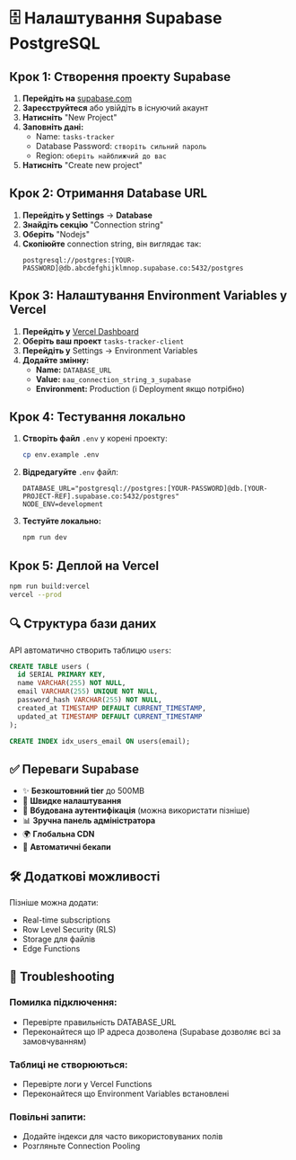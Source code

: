 # 🗄️ Налаштування Supabase PostgreSQL

## Крок 1: Створення проекту Supabase

1. **Перейдіть на** [supabase.com](https://supabase.com)
2. **Зареєструйтеся** або увійдіть в існуючий акаунт
3. **Натисніть** "New Project"
4. **Заповніть дані:**
   - Name: `tasks-tracker`
   - Database Password: `створіть сильний пароль`
   - Region: `оберіть найближчий до вас`
5. **Натисніть** "Create new project"

## Крок 2: Отримання Database URL

1. **Перейдіть у Settings** → **Database**
2. **Знайдіть секцію** "Connection string"
3. **Оберіть** "Nodejs" 
4. **Скопіюйте** connection string, він виглядає так:
   ```
   postgresql://postgres:[YOUR-PASSWORD]@db.abcdefghijklmnop.supabase.co:5432/postgres
   ```

## Крок 3: Налаштування Environment Variables у Vercel

1. **Перейдіть у** [Vercel Dashboard](https://vercel.com/dashboard)
2. **Оберіть ваш проект** `tasks-tracker-client`
3. **Перейдіть у** Settings → Environment Variables
4. **Додайте змінну:**
   - **Name:** `DATABASE_URL`
   - **Value:** `ваш_connection_string_з_supabase`
   - **Environment:** Production (і Deployment якщо потрібно)

## Крок 4: Тестування локально

1. **Створіть файл** `.env` у корені проекту:
   ```bash
   cp env.example .env
   ```

2. **Відредагуйте** `.env` файл:
   ```env
   DATABASE_URL="postgresql://postgres:[YOUR-PASSWORD]@db.[YOUR-PROJECT-REF].supabase.co:5432/postgres"
   NODE_ENV=development
   ```

3. **Тестуйте локально:**
   ```bash
   npm run dev
   ```

## Крок 5: Деплой на Vercel

```bash
npm run build:vercel
vercel --prod
```

## 🔍 Структура бази даних

API автоматично створить таблицю `users`:

```sql
CREATE TABLE users (
  id SERIAL PRIMARY KEY,
  name VARCHAR(255) NOT NULL,
  email VARCHAR(255) UNIQUE NOT NULL,
  password_hash VARCHAR(255) NOT NULL,
  created_at TIMESTAMP DEFAULT CURRENT_TIMESTAMP,
  updated_at TIMESTAMP DEFAULT CURRENT_TIMESTAMP
);

CREATE INDEX idx_users_email ON users(email);
```

## ✅ Переваги Supabase

- ✨ **Безкоштовний tier** до 500MB
- 🚀 **Швидке налаштування** 
- 🔐 **Вбудована аутентифікація** (можна використати пізніше)
- 📊 **Зручна панель адміністратора**
- 🌍 **Глобальна CDN**
- 📝 **Автоматичні бекапи**

## 🛠️ Додаткові можливості

Пізніше можна додати:
- Real-time subscriptions
- Row Level Security (RLS)
- Storage для файлів
- Edge Functions

## 🔧 Troubleshooting

### Помилка підключення:
- Перевірте правильність DATABASE_URL
- Переконайтеся що IP адреса дозволена (Supabase дозволяє всі за замовчуванням)

### Таблиці не створюються:
- Перевірте логи у Vercel Functions
- Переконайтеся що Environment Variables встановлені

### Повільні запити:
- Додайте індекси для часто використовуваних полів
- Розгляньте Connection Pooling 